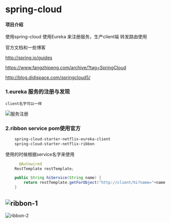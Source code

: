 # spring-cloud

#### 项目介绍
使用spring-cloud 
使用Eureka 来注册服务，生产client端
转发路由使用

官方文档和一些博客

http://spring.io/guides

https://www.fangzhipeng.com/archive/?tag=SpringCloud

http://blog.didispace.com/springcloud5/

### 1.eureka 服务的注册与发现
    client名字可以一样
![服务注册](https://images.gitee.com/uploads/images/2018/1108/175558_fb9661f5_792824.png "eureka服务注册.png")
### 2.ribbon service pom使用官方

```xml
    spring-cloud-starter-netflix-eureka-client
    spring-cloud-starter-netflix-ribbon
```

使用的时候根据service名字来使用
```java
      @Autowired
    RestTemplate restTemplate;

    public String hiService(String name) {
        return restTemplate.getForObject("http://client/hi?name="+name,String.class);
    }
```
![ribbon-1](https://images.gitee.com/uploads/images/2018/1108/175654_7f72f113_792824.png "ribbon-1.png")
-----
![ribbon-2](https://images.gitee.com/uploads/images/2018/1108/175706_c8b66335_792824.png "ribbon-2.png")

